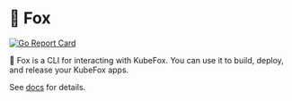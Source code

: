 # 🦊 Fox

[![Go Report Card](https://goreportcard.com/badge/github.com/xigxog/fox)](https://goreportcard.com/report/github.com/xigxog/fox)

🦊 Fox is a CLI for interacting with KubeFox. You can use it to build, deploy,
and release your KubeFox apps.

See
[docs](https://github.com/xigxog/fox/blob/main/docs/fox.md) for details.
